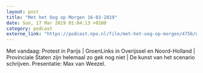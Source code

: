 ```yaml
---
layout: post
title: "Met het Oog op Morgen 16-03-2019"
date: Sun, 17 Mar 2019 01:04:13 +0100
category: podcast
externe_link: "https://podcast.npo.nl/file/met-het-oog-op-morgen/4756/nporadio1_met-het-oog-op-morgen_20190317_met-het-oog-op-morgen-16-03-2019_4CTXVR.mp3"
---
```


Met vandaag: Protest in Parijs | GroenLinks in Overijssel en Noord-Holland | Provinciale Staten zijn helemaal zo gek nog niet | De kunst van het scenario schrijven. Presentatie: Max van Weezel.
